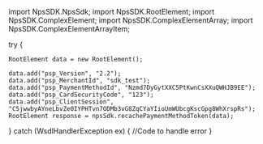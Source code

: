 import NpsSDK.NpsSdk;
import NpsSDK.RootElement;
import NpsSDK.ComplexElement;
import NpsSDK.ComplexElementArray;
import NpsSDK.ComplexElementArrayItem;

try {

    RootElement data = new RootElement();

    data.add("psp_Version", "2.2");
    data.add("psp_MerchantId", "sdk_test");
    data.add("psp_PaymentMethodId", "Nzmd7DyGytXXC5PtKwnCsXXuQWHJB9EE");
    data.add("psp_CardSecurityCode", "123");
    data.add("psp_ClientSession", "C5jwwbyAYneLbvZe0IYPHTvn7ODMb3vG8ZqCYaYIioUmWUbcgKscGpg8WhXrspRs");
    RootElement response = npsSdk.recachePaymentMethodToken(data);

} catch (WsdlHandlerException ex) {
    //Code to handle error
}

